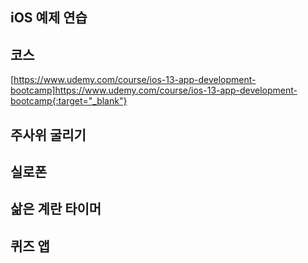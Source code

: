 ## iOS 예제 연습

## 코스
[https://www.udemy.com/course/ios-13-app-development-bootcamp]https://www.udemy.com/course/ios-13-app-development-bootcamp{:target="_blank"}

## 주사위 굴리기



## 실로폰



## 삶은 계란 타이머



## 퀴즈 앱


